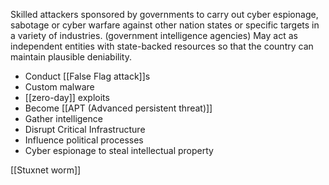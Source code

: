 Skilled attackers sponsored by governments to carry out cyber espionage, sabotage or cyber warfare against other nation states or specific targets in a variety of industries.
(government intelligence agencies)
May act as independent entities with state-backed resources so that the country can maintain plausible deniability.
- Conduct [[False Flag attack]]s
- Custom malware
- [[zero-day]] exploits
- Become [[APT (Advanced persistent threat)]]
- Gather intelligence
- Disrupt Critical Infrastructure
- Influence political processes
- Cyber espionage to steal intellectual property 

[[Stuxnet worm]]
